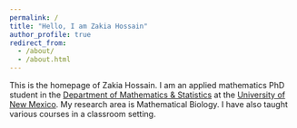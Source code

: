 ```yaml
---
permalink: /
title: "Hello, I am Zakia Hossain"
author_profile: true
redirect_from: 
  - /about/
  - /about.html
---
```

This is the homepage of Zakia Hossain. I am an applied mathematics PhD student in the [Department of Mathematics & Statistics](https://math.unm.edu) at the [University of New Mexico](https://www.unm.edu). My research area is Mathematical Biology. I have also taught various courses in a classroom setting.
